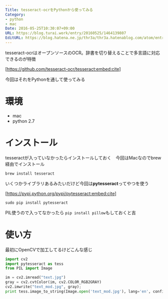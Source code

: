 ```yaml
---
Title: tesseract-ocrをPythonから使ってみる
Category:
- python
- mac
Date: 2016-05-25T10:30:07+09:00
URL: https://blog.turai.work/entry/20160525/1464139807
EditURL: https://blog.hatena.ne.jp/thr3a/thr3a.hatenablog.com/atom/entry/6653812171398061653
---
```


tesseract-ocrはオープンソースのOCR。辞書を切り替えることで多言語に対応できるのが特徴

[https://github.com/tesseract-ocr/tesseract:embed:cite]

今回はそれをPythonを通して使ってみる

# 環境

- mac
- python 2.7

# インストール

tesseractが入っていなかったらインストールしておく　今回はMacなのでbrew経由でインストール

```
brew install tesseract
```

いくつかライブラリあるみたいだけど今回は**pytesseract**ってやつを使う

[https://pypi.python.org/pypi/pytesseract:embed:cite]

```
sudo pip install pytesseract
```

PIL使うので入ってなかったら `pip install pillow`もしておくと吉

# 使い方

最初にOpenCVで加工してるけどこんな感じ

```python
import cv2
import pytesseract as tess
from PIL import Image

im = cv2.imread("text.jpg")
gray = cv2.cvtColor(im, cv2.COLOR_RGB2GRAY)
cv2.imwrite("text_mod.jpg", gray);
print tess.image_to_string(Image.open('text_mod.jpg'), lang='en', config='')
```
